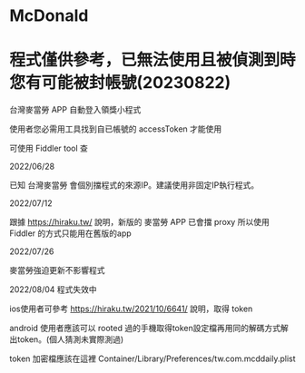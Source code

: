 # McDonald
# 程式僅供參考，已無法使用且被偵測到時您有可能被封帳號(20230822)
<p>

台灣麥當勞 APP 自動登入領獎小程式<p>
使用者您必需用工具找到自已帳號的 accessToken 才能使用<p>
可使用 Fiddler tool 查<p>

  2022/06/28<p>
  已知 台灣麥當勞 會個別擋程式的來源IP。建議使用非固定IP執行程式。<p>
  
  2022/07/12<p>
  跟據 https://hiraku.tw/ 說明，新版的 麥當勞 APP 已會擋 proxy 所以使用 Fiddler 的方式只能用在舊版的app<p>
  
  2022/07/26<p>
  麥當勞強迫更新不影響程式<p>
  
  2022/08/04
  程式失效中  
    
    
  ios使用者可參考 https://hiraku.tw/2021/10/6641/ 說明，取得 token<p>
  android 使用者應該可以 rooted 過的手機取得token設定檔再用同的解碼方式解出token。(個人猜測未實際測過)<p>
  token 加密檔應該在這裡 Container/Library/Preferences/tw.com.mcddaily.plist<p>
  
  

